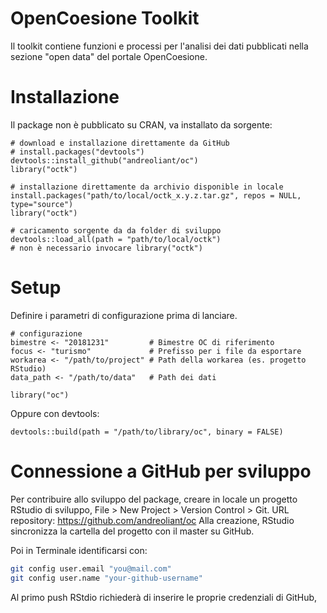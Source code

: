 # OpenCoesione Toolkit


Il toolkit contiene funzioni e processi per l'analisi dei dati pubblicati nella sezione "open data" del portale OpenCoesione.


# Installazione
Il package non è pubblicato su CRAN, va installato da sorgente:

```{r, echo = TRUE, eval = FALSE}
# download e installazione direttamente da GitHub
# install.packages("devtools")
devtools::install_github("andreoliant/oc")
library("octk")

# installazione direttamente da archivio disponible in locale
install.packages("path/to/local/octk_x.y.z.tar.gz", repos = NULL, type="source")
library("octk")

# caricamento sorgente da da folder di sviluppo
devtools::load_all(path = "path/to/local/octk")
# non è necessario invocare library("octk")
```


# Setup
Definire i parametri di configurazione prima di lanciare.

```{r, echo = TRUE, eval = FALSE}
# configurazione
bimestre <- "20181231"         # Bimestre OC di riferimento
focus <- "turismo"             # Prefisso per i file da esportare
workarea <- "/path/to/project" # Path della workarea (es. progetto RStudio)
data_path <- "/path/to/data"   # Path dei dati

library("oc")
```

Oppure con devtools:

```{r, echo = TRUE, eval = FALSE}
devtools::build(path = "/path/to/library/oc", binary = FALSE)

```

# Connessione a GitHub per sviluppo
Per contribuire allo sviluppo del package, creare in locale un progetto RStudio di sviluppo, File > New Project > Version Control > Git.
URL repository: https://github.com/andreoliant/oc
Alla creazione, RStudio sincronizza la cartella del progetto con il master su GitHub.

Poi in Terminale identificarsi con:

```bash
git config user.email "you@mail.com"
git config user.name "your-github-username"
```

Al primo push RStdio richiederà di inserire le proprie credenziali di GitHub,

